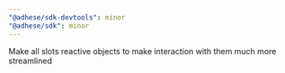 ```yaml
---
"@adhese/sdk-devtools": minor
"@adhese/sdk": minor
---
```


Make all slots reactive objects to make interaction with them much more streamlined
